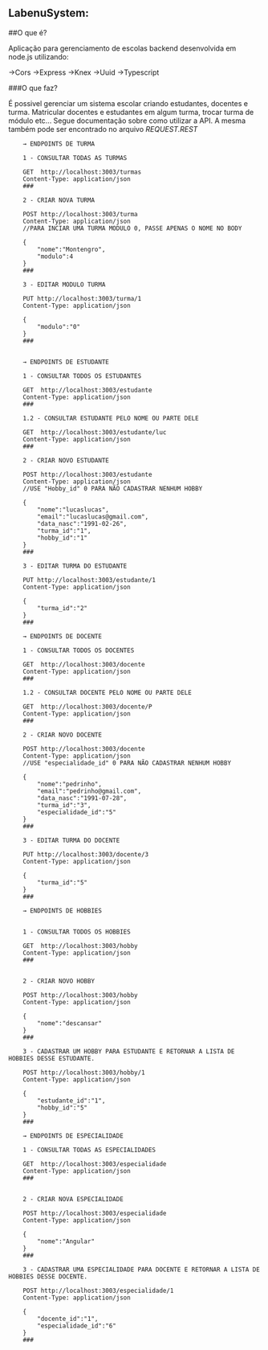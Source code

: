 ## LabenuSystem:

##O que é?

Aplicação para gerenciamento de escolas backend desenvolvida em node.js utilizando:

→Cors
→Express
→Knex
→Uuid
→Typescript

###O que faz?

É possivel gerenciar um sistema escolar criando estudantes, docentes e turma. Matricular docentes e estudantes em algum turma, trocar turma de módulo etc... Segue documentação sobre como utilizar a API. A mesma também pode ser encontrado no arquivo *REQUEST.REST*


        → ENDPOINTS DE TURMA

        1 - CONSULTAR TODAS AS TURMAS

        GET  http://localhost:3003/turmas
        Content-Type: application/json
        ###

        2 - CRIAR NOVA TURMA

        POST http://localhost:3003/turma 
        Content-Type: application/json
        //PARA INCIAR UMA TURMA MODULO 0, PASSE APENAS O NOME NO BODY

        {
            "nome":"Montengro",
            "modulo":4
        }
        ###

        3 - EDITAR MODULO TURMA

        PUT http://localhost:3003/turma/1
        Content-Type: application/json

        {
            "modulo":"0"
        }
        ###


        → ENDPOINTS DE ESTUDANTE

        1 - CONSULTAR TODOS OS ESTUDANTES

        GET  http://localhost:3003/estudante
        Content-Type: application/json
        ###

        1.2 - CONSULTAR ESTUDANTE PELO NOME OU PARTE DELE

        GET  http://localhost:3003/estudante/luc
        Content-Type: application/json
        ###

        2 - CRIAR NOVO ESTUDANTE

        POST http://localhost:3003/estudante 
        Content-Type: application/json
        //USE "Hobby_id" 0 PARA NÃO CADASTRAR NENHUM HOBBY

        {
            "nome":"lucaslucas",
            "email":"lucaslucas@gmail.com",
            "data_nasc":"1991-02-26",
            "turma_id":"1",
            "hobby_id":"1"
        }
        ###

        3 - EDITAR TURMA DO ESTUDANTE

        PUT http://localhost:3003/estudante/1
        Content-Type: application/json

        {
            "turma_id":"2"
        }
        ###

        → ENDPOINTS DE DOCENTE

        1 - CONSULTAR TODOS OS DOCENTES

        GET  http://localhost:3003/docente
        Content-Type: application/json
        ###

        1.2 - CONSULTAR DOCENTE PELO NOME OU PARTE DELE

        GET  http://localhost:3003/docente/P
        Content-Type: application/json
        ###

        2 - CRIAR NOVO DOCENTE

        POST http://localhost:3003/docente
        Content-Type: application/json
        //USE "especialidade_id" 0 PARA NÃO CADASTRAR NENHUM HOBBY

        {
            "nome":"pedrinho",
            "email":"pedrinho@gmail.com",
            "data_nasc":"1991-07-28",
            "turma_id":"3",
            "especialidade_id":"5"
        }
        ###

        3 - EDITAR TURMA DO DOCENTE

        PUT http://localhost:3003/docente/3
        Content-Type: application/json

        {
            "turma_id":"5"
        }
        ###

        → ENDPOINTS DE HOBBIES


        1 - CONSULTAR TODOS OS HOBBIES

        GET  http://localhost:3003/hobby
        Content-Type: application/json
        ###


        2 - CRIAR NOVO HOBBY

        POST http://localhost:3003/hobby 
        Content-Type: application/json

        {
            "nome":"descansar"
        }
        ###

        3 - CADASTRAR UM HOBBY PARA ESTUDANTE E RETORNAR A LISTA DE HOBBIES DESSE ESTUDANTE.

        POST http://localhost:3003/hobby/1
        Content-Type: application/json

        {
            "estudante_id":"1",
            "hobby_id":"5"
        }
        ###

        → ENDPOINTS DE ESPECIALIDADE

        1 - CONSULTAR TODAS AS ESPECIALIDADES

        GET  http://localhost:3003/especialidade
        Content-Type: application/json
        ###


        2 - CRIAR NOVA ESPECIALIDADE

        POST http://localhost:3003/especialidade 
        Content-Type: application/json

        {
            "nome":"Angular"
        }
        ###

        3 - CADASTRAR UMA ESPECIALIDADE PARA DOCENTE E RETORNAR A LISTA DE HOBBIES DESSE DOCENTE.

        POST http://localhost:3003/especialidade/1
        Content-Type: application/json

        {
            "docente_id":"1",
            "especialidade_id":"6"
        }
        ###

